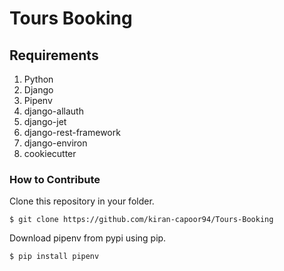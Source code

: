 # Tours Booking

## Requirements

1. Python
2. Django
3. Pipenv
4. django-allauth
5. django-jet
6. django-rest-framework
7. django-environ
8. cookiecutter

### How to Contribute

Clone this repository in your folder.
```
$ git clone https://github.com/kiran-capoor94/Tours-Booking
```

Download pipenv from pypi using pip.

```
$ pip install pipenv
```